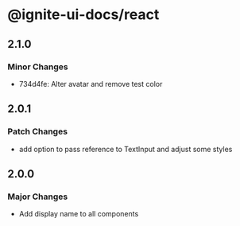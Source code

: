 # @ignite-ui-docs/react

## 2.1.0

### Minor Changes

- 734d4fe: Alter avatar and remove test color

## 2.0.1

### Patch Changes

- add option to pass reference to TextInput and adjust some styles

## 2.0.0

### Major Changes

- Add display name to all components
